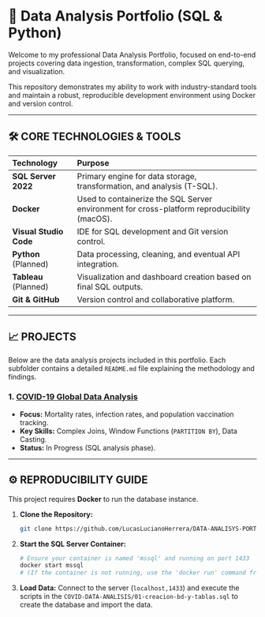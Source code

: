 # 📂 Data Analysis Portfolio (SQL & Python)

Welcome to my professional Data Analysis Portfolio, focused on end-to-end projects covering data ingestion, transformation, complex SQL querying, and visualization.

This repository demonstrates my ability to work with industry-standard tools and maintain a robust, reproducible development environment using Docker and version control.

---

## 🛠️ CORE TECHNOLOGIES & TOOLS

| Technology | Purpose |
| :--- | :--- |
| **SQL Server 2022** | Primary engine for data storage, transformation, and analysis (T-SQL). |
| **Docker** | Used to containerize the SQL Server environment for cross-platform reproducibility (macOS). |
| **Visual Studio Code** | IDE for SQL development and Git version control. |
| **Python** (Planned) | Data processing, cleaning, and eventual API integration. |
| **Tableau** (Planned) | Visualization and dashboard creation based on final SQL outputs. |
| **Git & GitHub** | Version control and collaborative platform. |

---

## 📈 PROJECTS

Below are the data analysis projects included in this portfolio. Each subfolder contains a detailed `README.md` file explaining the methodology and findings.

### 1. [COVID-19 Global Data Analysis](COVID-DATA-ANALISIS/README.md)
* **Focus:** Mortality rates, infection rates, and population vaccination tracking.
* **Key Skills:** Complex Joins, Window Functions (`PARTITION BY`), Data Casting.
* **Status:** In Progress (SQL analysis phase).

---

## ⚙️ REPRODUCIBILITY GUIDE

This project requires **Docker** to run the database instance.

1.  **Clone the Repository:**
    ```bash
    git clone https://github.com/LucasLucianoHerrera/DATA-ANALISYS-PORTFOLIO
    ```
2.  **Start the SQL Server Container:**
    ```bash
    # Ensure your container is named 'mssql' and running on port 1433
    docker start mssql
    # (If the container is not running, use the 'docker run' command from our earlier steps)
    ```
3.  **Load Data:** Connect to the server (`localhost,1433`) and execute the scripts in the `COVID-DATA-ANALISIS/01-creacion-bd-y-tablas.sql` to create the database and import the data.